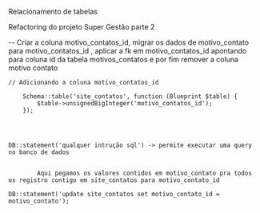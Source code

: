 Relacionamento de tabelas

Refactoring do projeto Super Gestão parte 2


-- Criar a coluna motivo_contatos_id, migrar os dados de motivo_contato para motivo_contatos_id , aplicar a fk em motivo_contatos_id apontando para coluna id da tabela motivos_contatos e por fim remover a coluna motivo contato

    // Adicionando a coluna motivo_contatos_id
    
        Schema::table('site_contatos', function (Blueprint $table) {
            $table->unsignedBigInteger('motivo_contatos_id');
        });

  


    DB::statement('qualquer intrução sql') -> permite executar uma query no banco de dados


            Aqui pegamos os valores contidos em motivo_contato pra todos os registro contigo em site_contatos para motivo_contato_id

    DB::statement('update site_contatos set motivo_contato_id = motivo_contato');  